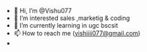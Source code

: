 - 👋 Hi, I’m @Vishu077
- 👀 I’m interested sales ,marketig & coding 
- 🌱 I’m currently learning in ugc bscsit 
- 📫 How to reach me (vishiiii077@gmail.com)
- 

<!---
Vishu077/Vishu077 is a ✨ special ✨ repository because its `README.md` (this file) appears on your GitHub profile.
You can click the Preview link to take a look at your changes.
--->
